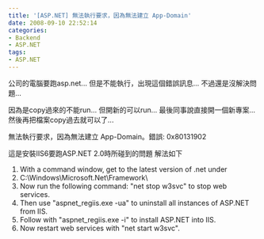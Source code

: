 ```yaml
---
title: '[ASP.NET] 無法執行要求，因為無法建立 App-Domain'
date: 2008-09-10 22:52:14
categories:
- Backend
- ASP.NET
tags:
- ASP.NET
---
```

公司的電腦要跑asp.net...
但是不能執行，出現這個錯誤訊息...
不過還是沒解決問題...

<!--more-->

因為是copy過來的不能run...
但開新的可以run...
最後同事說直接開一個新專案...
然後再把檔案copy過去就可以了...

無法執行要求，因為無法建立 App-Domain。錯誤: 0x80131902 

這是安裝IIS6要跑ASP.NET 2.0時所碰到的問題 
解法如下 
1. With a command window, get to the latest version of .net under 
2. C:\Windows\Microsoft.Net\Framework\ 
3. Now run the following command: "net stop w3svc" to stop web services. 
4. Then use "aspnet_regiis.exe -ua" to uninstall all instances of ASP.NET from IIS. 
5. Follow with "aspnet_regiis.exe -i" to install ASP.NET into IIS. 
6. Now restart web services with "net start w3svc". 